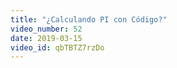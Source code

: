 ```yaml
---
title: "¿Calculando PI con Código?"
video_number: 52
date: 2019-03-15
video_id: qbTBTZ7rzDo
---
```

